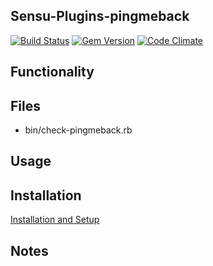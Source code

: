 ## Sensu-Plugins-pingmeback
[![Build Status](https://travis-ci.org/yanc0/sensu-plugins-pingmeback.svg?branch=master)](https://travis-ci.org/yanc0/sensu-plugins-pingmeback)
[![Gem Version](https://badge.fury.io/rb/sensu-plugins-pingmeback.svg)](https://badge.fury.io/rb/sensu-plugins-pingmeback)
[![Code Climate](https://codeclimate.com/github/yanc0/sensu-plugins-pingmeback/badges/gpa.svg)](https://codeclimate.com/github/yanc0/sensu-plugins-pingmeback)
## Functionality

## Files
 * bin/check-pingmeback.rb

## Usage

## Installation

[Installation and Setup](http://sensu-plugins.io/docs/installation_instructions.html)

## Notes
